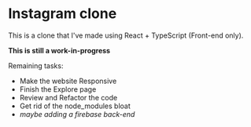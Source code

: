 # Instagram clone

This is a clone that I've made using React + TypeScript (Front-end only).

**This is still a work-in-progress**

Remaining tasks:

- Make the website Responsive
- Finish the Explore page
- Review and Refactor the code
- Get rid of the node_modules bloat
- *maybe adding a firebase back-end*